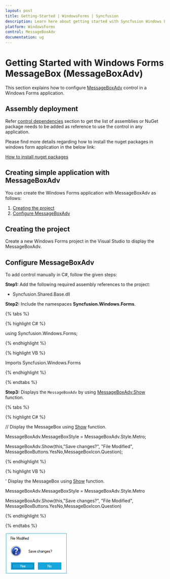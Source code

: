 ```yaml
---
layout: post
title: Getting-Started | WindowsForms | Syncfusion
description: Learn here about getting started with Syncfusion Windows Forms MessageBox (MessageBoxAdv) control and more details.
platform: WindowsForms
control: MessageBoxAdv
documentation: ug
---
```


# Getting Started with Windows Forms MessageBox (MessageBoxAdv)

This section explains how to configure [MessageBoxAdv](https://help.syncfusion.com/cr/cref_files/windowsforms/Syncfusion.Shared.Base~Syncfusion.Windows.Forms.MessageBoxAdv_members.html) control in a Windows Forms application.

## Assembly deployment

Refer [control dependencies](https://help.syncfusion.com/windowsforms/control-dependencies#messageboxadv) section to get the list of assemblies or NuGet package needs to be added as reference to use the control in any application.

Please find more details regarding how to install the nuget packages in windows form application in the below link:
 
[How to install nuget packages](https://help.syncfusion.com/windowsforms/nuget-packages)

## Creating simple application with MessageBoxAdv

You can create the Windows Forms application with MessageBoxAdv as follows:

1. [Creating the project](#creating-the-project)
2. [Configure MessageBoxAdv](#configure-messageboxadv)

## Creating the project

Create a new Windows Forms project in the Visual Studio to display the MessageBoxAdv.

## Configure MessageBoxAdv

To add control manually in C#, follow the given steps:

**Step1:** Add the following required assembly references to the project:
	
   * Syncfusion.Shared.Base.dll

**Step2:** Include the namespaces **Syncfusion.Windows.Forms**.

{% tabs %}

{% highlight C# %}

using Syncfusion.Windows.Forms;

{% endhighlight  %}

{% highlight VB %}

Imports Syncfusion.Windows.Forms

{% endhighlight  %}

{% endtabs %}

**Step3:** Displays the `MessageBoxAdv` by using [MessageBoxAdv.Show](https://help.syncfusion.com/cr/cref_files/windowsforms/Syncfusion.Shared.Base~Syncfusion.Windows.Forms.MessageBoxAdv~Show.html) function.

{% tabs %}

{% highlight C# %}

// Display the MessageBox using [Show](https://help.syncfusion.com/cr/cref_files/windowsforms/Syncfusion.Shared.Base~Syncfusion.Windows.Forms.MessageBoxAdv~Show.html) function.

MessageBoxAdv.MessageBoxStyle = MessageBoxAdv.Style.Metro;

MessageBoxAdv.Show(this,"Save changes?", "File Modified", MessageBoxButtons.YesNo,MessageBoxIcon.Question);

{% endhighlight %}

{% highlight VB %}

' Display the MessageBox using [Show](https://help.syncfusion.com/cr/cref_files/windowsforms/Syncfusion.Shared.Base~Syncfusion.Windows.Forms.MessageBoxAdv~Show.html) function.

MessageBoxAdv.MessageBoxStyle = MessageBoxAdv.Style.Metro

MessageBoxAdv.Show(this,"Save changes?", "File Modified", MessageBoxButtons.YesNo,MessageBoxIcon.Question)

{% endhighlight %}

{% endtabs %}

![MessageBoxAdv in windows forms messagebox](MessageBoxAdv_images/MessageBoxAdv_img32.png)

